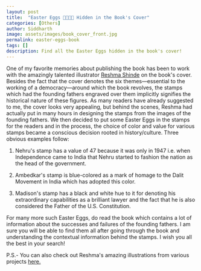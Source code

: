 ```yaml
---
layout: post
title:  "Easter Eggs 🥚🥚🥚🥚 Hidden in the Book's Cover"
categories: [Others]
author: Siddharth
image: assets/images/book_cover_front.jpg
permalink: easter-eggs-book
tags: []
description: Find all the Easter Eggs hidden in the book's cover!
---
```

One of my favorite memories about publishing the book has been to work with the amazingly talented illustrator <a target="_blank" href="https://www.behance.net/reshmashinde1">Reshma Shinde</a> on the book's cover. Besides the fact that the cover denotes the six themes—essential to the working of a democracy—around which the book revolves, the stamps which had the founding fathers engraved over them implicitly signifies the historical nature of these figures. As many readers have already suggested to me, the cover looks very appealing, but behind the scenes, Reshma had actually put in many hours in designing the stamps from the images of the founding fathers. We then decided to put some Easter Eggs in the stamps for the readers and in the process, the choice of color and value for various stamps became a conscious decision rooted in history/culture. Three obvious examples follow:

1. Nehru's stamp has a value of 47 because it was only in 1947 i.e. when Independence came to India that Nehru started to fashion the nation as the head of the government.

2. Ambedkar's stamp is blue-colored as a mark of homage to the Dalit Movement in India which has adopted this color.

3. Madison's stamp has a black and white hue to it for denoting his extraordinary capabilities as a brilliant lawyer and the fact that he is also considered the Father of the U.S. Constitution.

For many more such Easter Eggs, do read the book which contains a lot of information about the successes and failures of the founding fathers. I am sure you will be able to find them all after going through the book and understanding the contextual information behind the stamps. I wish you all the best in your search!

P.S.- You can also check out Reshma's amazing illustrations from various projects <a target="_blank" href="https://www.behance.net/reshmashinde1">here.</a>
